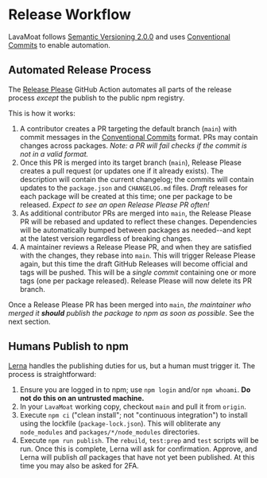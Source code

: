# Release Workflow

LavaMoat follows [Semantic Versioning 2.0.0](https://semver.org/spec/v2.0.0.html) and uses [Conventional Commits][] to enable automation.

## Automated Release Process

The [Release Please][] GitHub Action automates all parts of the release process _except_ the publish to the public npm registry.

This is how it works:

1. A contributor creates a PR targeting the default branch (`main`) with commit messages in the [Conventional Commits][] format. PRs may contain changes across packages. _Note: a PR will fail checks if the commit is not in a valid format._
2. Once this PR is merged into its target branch (`main`), Release Please creates a pull request (or updates one if it already exists). The description will contain the current changelog; the commits will contain updates to the `package.json` and `CHANGELOG.md` files. _Draft_ releases for each package will be created at this time; one per package to be released. _Expect to see an open Release Please PR often!_
3. As additional contributor PRs are merged into `main`, the Release Please PR will be rebased and updated to reflect these changes. Dependencies will be automatically bumped between packages as needed--and kept at the latest version regardless of breaking changes.
4. A maintainer reviews a Release Please PR, and when they are satisfied with the changes, they rebase into `main`. This will trigger Release Please again, but this time the draft GitHub Releases will become official and tags will be pushed. This will be a _single commit_ containing one or more tags (one per package released). Release Please will now delete its PR branch.

Once a Release Please PR has been merged into `main`, _the maintainer who merged it **should** publish the package to npm as soon as possible_. See the next section.

## Humans Publish to npm

[Lerna][] handles the publishing duties for us, but a human must trigger it. The process is straightforward:

1. Ensure you are logged in to npm; use `npm login` and/or `npm whoami`. **Do not do this on an untrusted machine.**
2. In your `LavaMoat` working copy, checkout `main` and pull it from `origin`.
3. Execute `npm ci` ("clean install"; not "continuous integration") to install using the lockfile (`package-lock.json`). This will obliterate any `node_modules` and `packages/*/node_modules` directories.
4. Execute `npm run publish`. The `rebuild`, `test:prep` and `test` scripts will be run. Once this is complete, Lerna will ask for confirmation. Approve, and Lerna will publish _all_ packages that have not yet been published. At this time you may also be asked for 2FA.

[Release Please]: https://github.com/google-github-actions/release-please-action
[Conventional Commits]: https://www.conventionalcommits.org/en/v1.0.0/#summary
[Lerna]: https://lerna.js.org
